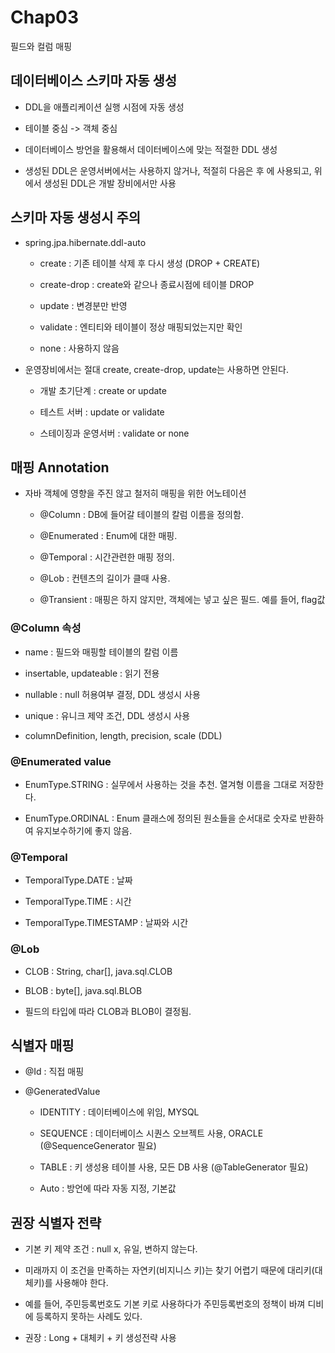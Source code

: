 # Chap03
필드와 컬럼 매핑

## 데이터베이스 스키마 자동 생성
- DDL을 애플리케이션 실행 시점에 자동 생성

- 테이블 중심 -> 객체 중심

- 데이터베이스 방언을 활용해서 데이터베이스에 맞는 적절한 DDL 생성

- 생성된 DDL은 운영서버에서는 사용하지 않거나, 적절히 다음은 후 에 사용되고, 위에서 생성된 DDL은 개발 장비에서만 사용

## 스키마 자동 생성시 주의
- spring.jpa.hibernate.ddl-auto
  
  - create : 기존 테이블 삭제 후 다시 생성 (DROP + CREATE)
  
  - create-drop : create와 같으나 종료시점에 테이블 DROP
  
  - update : 변경분만 반영
  
  - validate : 엔티티와 테이블이 정상 매핑되었는지만 확인
  
  - none : 사용하지 않음
 
 - 운영장비에서는 절대 create, create-drop, update는 사용하면 안된다.
 
   - 개발 초기단계 : create or update
 
   - 테스트 서버 : update or validate
 
   - 스테이징과 운영서버 : validate or none
   
 ## 매핑 Annotation
 - 자바 객체에 영향을 주진 않고 철저히 매핑을 위한 어노테이션
 
   - @Column : DB에 들어갈 테이블의 칼럼 이름을 정의함.
   
   - @Enumerated :  Enum에 대한 매핑. 
   
   - @Temporal : 시간관련한 매핑 정의.
   
   - @Lob : 컨텐츠의 길이가 클때 사용.
   
   - @Transient : 매핑은 하지 않지만, 객체에는 넣고 싶은 필드. 예를 들어, flag값 
   
  
 ### @Column 속성
   
   - name : 필드와 매핑할 테이블의 칼럼 이름
   
   - insertable, updateable : 읽기 전용
   
   - nullable : null 허용여부 결정, DDL 생성시 사용
   
   - unique : 유니크 제약 조건, DDL 생성시 사용
   
   - columnDefinition, length, precision, scale (DDL)
   
 ### @Enumerated value
 
   - EnumType.STRING : 실무에서 사용하는 것을 추천. 열겨형 이름을 그대로 저장한다.
   
   - EnumType.ORDINAL : Enum 클래스에 정의된 원소들을 순서대로 숫자로 반환하여 유지보수하기에 좋지 않음. 
   
  ### @Temporal
  
   - TemporalType.DATE : 날짜
   
   - TemporalType.TIME : 시간
   
   - TemporalType.TIMESTAMP : 날짜와 시간
   
  ### @Lob
  
   - CLOB : String, char[], java.sql.CLOB
   
   - BLOB : byte[], java.sql.BLOB
   
   - 필드의 타입에 따라 CLOB과 BLOB이 결정됨.
   
   
  ## 식별자 매핑
  
  - @Id : 직접 매핑
  
  - @GeneratedValue  
  
    - IDENTITY : 데이터베이스에 위임, MYSQL
        
    - SEQUENCE : 데이터베이스 시퀀스 오브젝트 사용, ORACLE (@SequenceGenerator 필요)
  
    - TABLE : 키 생성용 테이블 사용, 모든 DB 사용 (@TableGenerator 필요)
    
    - Auto : 방언에 따라 자동 지정, 기본값   
    
  ## 권장 식별자 전략
  
   - 기본 키 제약 조건 : null x, 유일, 변하지 않는다.
   
   - 미래까지 이 조건을 만족하는 자연키(비지니스 키)는 찾기 어렵기 때문에 대리키(대체키)를 사용해야 한다.
   
   - 예를 들어, 주민등록번호도 기본 키로 사용하다가 주민등록번호의 정책이 바껴 디비에 등록하지 못하는 사례도 있다.
   
   - 권장 : Long + 대체키 + 키 생성전략 사용